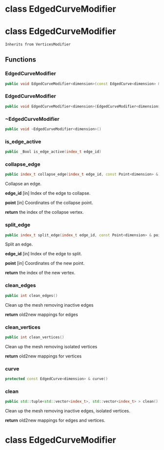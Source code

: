 # class EdgedCurveModifier

# class EdgedCurveModifier


```cpp
Inherits from VerticesModifier
```



## Functions

### EdgedCurveModifier

```cpp
public void EdgedCurveModifier<dimension>(const EdgedCurve<dimension> & curve, EdgedCurveBuilder<dimension> & builder)
```


### EdgedCurveModifier

```cpp
public void EdgedCurveModifier<dimension>(EdgedCurveModifier<dimension> && other)
```


### ~EdgedCurveModifier

```cpp
public void ~EdgedCurveModifier<dimension>()
```


### is_edge_active

```cpp
public _Bool is_edge_active(index_t edge_id)
```


### collapse_edge

```cpp
public index_t collapse_edge(index_t edge_id, const Point<dimension> & point)
```


 Collapse an edge.

**edge_id** [in] Index of the edge to collapse.

**point** [in] Coordinates of the collapse point.

**return** the index of the collapse vertex.

### split_edge

```cpp
public index_t split_edge(index_t edge_id, const Point<dimension> & point)
```


 Split an edge.

**edge_id** [in] Index of the edge to split.

**point** [in] Coordinates of the new point.

**return** the index of the new vertex.

### clean_edges

```cpp
public int clean_edges()
```


 Clean up the mesh removing inactive edges

**return** old2new mappings for edges

### clean_vertices

```cpp
public int clean_vertices()
```


 Clean up the mesh removing isolated vertices

**return** old2new mappings for vertices

### curve

```cpp
protected const EdgedCurve<dimension> & curve()
```


### clean

```cpp
public std::tuple<std::vector<index_t>, std::vector<index_t> > clean()
```

 Clean up the mesh removing inactive edges, isolated vertices.

**return** old2new mappings for edges and vertices.



# class EdgedCurveModifier

